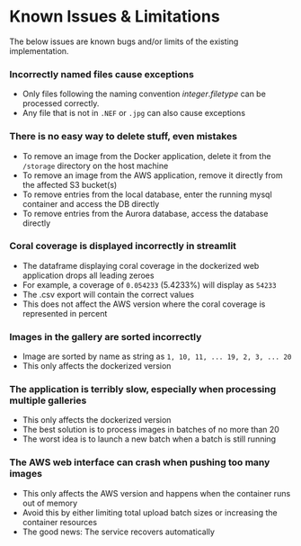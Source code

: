 # Known Issues & Limitations 
The below issues are known bugs and/or limits of the existing implementation.

### Incorrectly named files cause exceptions
- Only files following the naming convention _integer_._filetype_ can be processed correctly.
- Any file that is not in `.NEF` or `.jpg` can also cause exceptions 

### There is no easy way to delete stuff, even mistakes
- To remove an image from the Docker application, delete it from the `/storage` directory on the host machine
- To remove an image from the AWS application, remove it directly from the affected S3 bucket(s)
- To remove entries from the local database, enter the running mysql container and access the DB directly 
- To remove entries from the Aurora database, access the database directly

### Coral coverage is displayed incorrectly in streamlit
- The dataframe displaying coral coverage in the dockerized web application drops all leading zeroes 
- For example, a coverage of `0.054233` (5.4233%) will display as `54233`
- The .csv export will contain the correct values 
- This does not affect the AWS version where the coral coverage is represented in percent

### Images in the gallery are sorted incorrectly 
- Image are sorted by name as string as `1, 10, 11, ... 19, 2, 3, ... 20`
- This only affects the dockerized version

### The application is terribly slow, especially when processing multiple galleries 
- This only affects the dockerized version
- The best solution is to process images in batches of no more than 20
- The worst idea is to launch a new batch when a batch is still running

### The AWS web interface can crash when pushing too many images 
- This only affects the AWS version and happens when the container runs out of memory
- Avoid this by either limiting total upload batch sizes or increasing the container resources
- The good news: The service recovers automatically
